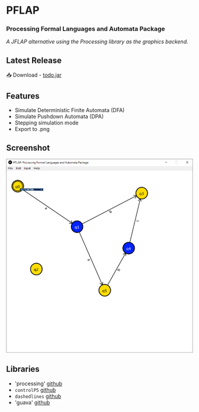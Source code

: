 PFLAP
=====
### Processing Formal Languages and Automata Package
*A JFLAP alternative using the Processing library as the graphics backend.*

## Latest Release

:inbox_tray: Download - [todo.jar](https://github.com/micycle1/PFLAP/releases/_.jar)

## Features
* Simulate Deterministic Finite Automata (DFA)
* Simulate Pushdown Automata (DPA)
* Stepping simulation mode
* Export to .png

## Screenshot
<img src="/assets/screen.PNG"/>

## Libraries
- 'processing' [github](https://github.com/processing/processing)
- `controlP5` [github](https://github.com/sojamo/controlp5)
- `dashedlines` [github](https://github.com/garciadelcastillo/-dashed-lines-for-processing-)
- 'guava' [github](https://github.com/google/guava)
